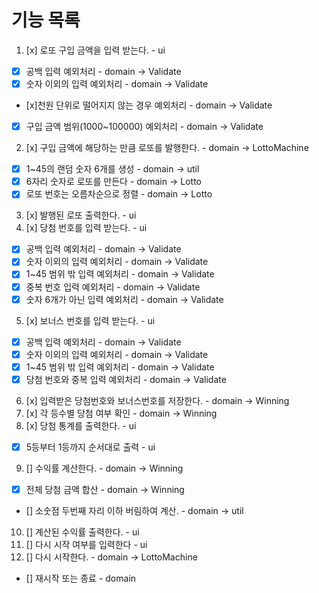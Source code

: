# 기능 목록
1. [x] 로또 구입 금액을 입력 받는다. - ui
  - [x] 공백 입력 예외처리 - domain -> Validate
  - [x] 숫자 이외의 입력 예외처리 - domain -> Validate
  - [x]천원 단위로 떨어지지 않는 경우 예외처리 - domain -> Validate
  - [x] 구입 금액 범위(1000~100000) 예외처리  - domain -> Validate
2. [x] 구입 금액에 해당하는 만큼 로또를 발행한다. - domain -> LottoMachine
  - [x] 1~45의 랜덤 숫자 6개를 생성 - domain -> util
  - [x] 6자리 숫자로 로또를 만든다 - domain -> Lotto
  - [x] 로또 번호는 오름차순으로 정렬 - domain -> Lotto
3. [x] 발행된 로또 출력한다. - ui
4. [x] 당첨 번호를 입력 받는다. - ui
  - [x] 공백 입력 예외처리 - domain -> Validate
  - [x] 숫자 이외의 입력 예외처리 - domain -> Validate
  - [x] 1~45 범위 밖 입력 예외처리 - domain -> Validate
  - [x] 중복 번호 입력 예외처리 - domain -> Validate
  - [x] 숫자 6개가 아닌 입력 예외처리 - domain -> Validate
5. [x] 보너스 번호를 입력 받는다. - ui
  - [x] 공백 입력 예외처리 - domain -> Validate
  - [x] 숫자 이외의 입력 예외처리 - domain -> Validate
  - [x] 1~45 범위 밖 입력 예외처리 - domain -> Validate
  - [x] 당첨 번호와 중복 입력 예외처리 - domain -> Validate
6. [x] 입력받은 당첨번호와 보너스번호를 저장한다. - domain -> Winning
7. [x] 각 등수별 당첨 여부 확인 - domain -> Winning
8. [x] 당첨 통계를 출력한다. - ui
 - [x] 5등부터 1등까지 순서대로 출력 - ui
9. [] 수익률 계산한다. - domain -> Winning
 - [x] 전체 당첨 금액 합산 - domain -> Winning
 - [] 소숫점 두번째 자리 이하 버림하여 계산. - domain -> util
10. [] 계산된 수익률 출력한다. - ui
11. [] 다시 시작 여부를 입력한다 - ui
12. [] 다시 시작한다. - domain -> LottoMachine
  - [] 재시작 또는 종료 - domain